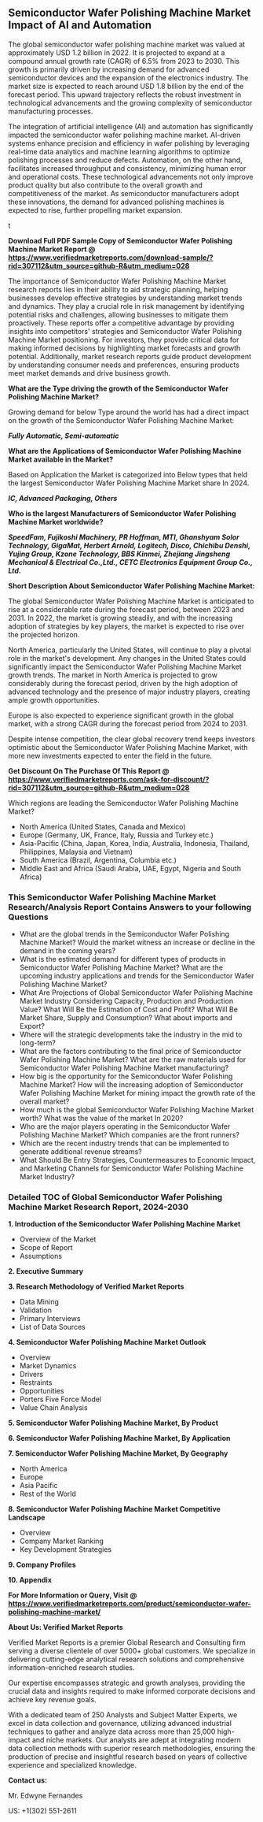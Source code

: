 <h2>Semiconductor Wafer Polishing Machine Market Impact of AI and Automation</h2><p>The global semiconductor wafer polishing machine market was valued at approximately USD 1.2 billion in 2022. It is projected to expand at a compound annual growth rate (CAGR) of 6.5% from 2023 to 2030. This growth is primarily driven by increasing demand for advanced semiconductor devices and the expansion of the electronics industry. The market size is expected to reach around USD 1.8 billion by the end of the forecast period. This upward trajectory reflects the robust investment in technological advancements and the growing complexity of semiconductor manufacturing processes.</p><p>The integration of artificial intelligence (AI) and automation has significantly impacted the semiconductor wafer polishing machine market. AI-driven systems enhance precision and efficiency in wafer polishing by leveraging real-time data analytics and machine learning algorithms to optimize polishing processes and reduce defects. Automation, on the other hand, facilitates increased throughput and consistency, minimizing human error and operational costs. These technological advancements not only improve product quality but also contribute to the overall growth and competitiveness of the market. As semiconductor manufacturers adopt these innovations, the demand for advanced polishing machines is expected to rise, further propelling market expansion.</p>t</p><p id="" class=""><strong>Download Full PDF Sample Copy of Semiconductor Wafer Polishing Machine Market Report @ <a href="https://www.verifiedmarketreports.com/download-sample/?rid=307112&utm_source=github-R&utm_medium=028" target="_blank">https://www.verifiedmarketreports.com/download-sample/?rid=307112&utm_source=github-R&utm_medium=028</a></strong></p><p>The importance of&nbsp;Semiconductor Wafer Polishing Machine Market research reports lies in their ability to aid strategic planning, helping businesses develop effective strategies by understanding market trends and dynamics. They play a crucial role in risk management by identifying potential risks and challenges, allowing businesses to mitigate them proactively. These reports offer a competitive advantage by providing insights into competitors' strategies and Semiconductor Wafer Polishing Machine Market positioning. For investors, they provide critical data for making informed decisions by highlighting market forecasts and growth potential. Additionally, market research reports guide product development by understanding consumer needs and preferences, ensuring products meet market demands and drive business growth.</p><p><strong>What are the&nbsp;Type driving the growth of the Semiconductor Wafer Polishing Machine Market?</strong></p><p id="" class="">Growing demand for below Type around the world has had a direct impact on the growth of the Semiconductor Wafer Polishing Machine Market:</p><em><strong>Fully Automatic, Semi-automatic</strong></em></p><strong>What are the&nbsp;Applications&nbsp;of Semiconductor Wafer Polishing Machine Market available in the Market?</strong></p><p id="" class="">Based on Application the Market is categorized into Below types that held the largest Semiconductor Wafer Polishing Machine Market share In 2024.</p><em><strong>IC, Advanced Packaging, Others</strong></em></p><strong>Who is the largest Manufacturers of Semiconductor Wafer Polishing Machine Market worldwide?</strong></p><p><em><strong>SpeedFam, Fujikoshi Machinery, PR Hoffman, MTI, Ghanshyam Solor Technology, GigaMat, Herbert Arnold, Logitech, Disco, Chichibu Denshi, Yujing Group, Kzone Technology, BBS Kinmei, Zhejiang Jingsheng Mechanical & Electrical Co.,Ltd., CETC Electronics Equipment Group Co., Ltd.</strong></em></p><p id="" class=""><strong>Short Description About Semiconductor Wafer Polishing Machine Market:</strong></p><p>The global Semiconductor Wafer Polishing Machine Market is anticipated to rise at a considerable rate during the forecast period, between 2023 and 2031. In 2022, the market is growing steadily, and with the increasing adoption of strategies by key players, the market is expected to rise over the projected horizon.</p><p>North America, particularly the United States, will continue to play a pivotal role in the market's development. Any changes in the United States could significantly impact the Semiconductor Wafer Polishing Machine Market growth trends. The market in North America is projected to grow considerably during the forecast period, driven by the high adoption of advanced technology and the presence of major industry players, creating ample growth opportunities.</p><p>Europe is also expected to experience significant growth in the global market, with a strong CAGR during the forecast period from 2024 to 2031.</p><p>Despite intense competition, the clear global recovery trend keeps investors optimistic about the Semiconductor Wafer Polishing Machine Market, with more new investments expected to enter the field in the future.</p><p id="" class=""><strong>Get Discount On The Purchase Of This Report @ <a href="https://www.verifiedmarketreports.com/ask-for-discount/?rid=307112&utm_source=github-R&utm_medium=028" target="_blank">https://www.verifiedmarketreports.com/ask-for-discount/?rid=307112&utm_source=github-R&utm_medium=028</a></strong></p>Which regions are leading the Semiconductor Wafer Polishing Machine Market?</p><ul><li>North America (United States, Canada and Mexico)</li><li>Europe (Germany, UK, France, Italy, Russia and Turkey etc.)</li><li>Asia-Pacific (China, Japan, Korea, India, Australia, Indonesia, Thailand, Philippines, Malaysia and Vietnam)</li><li>South America (Brazil, Argentina, Columbia etc.)</li><li>Middle East and Africa (Saudi Arabia, UAE, Egypt, Nigeria and South Africa)</li></ul><h3 id="" class="">This Semiconductor Wafer Polishing Machine Market Research/Analysis Report Contains Answers to your following Questions</h3><ul><li>What are the global trends in the Semiconductor Wafer Polishing Machine Market? Would the market witness an increase or decline in the demand in the coming years?</li><li>What is the estimated demand for different types of products in Semiconductor Wafer Polishing Machine Market? What are the upcoming industry applications and trends for the Semiconductor Wafer Polishing Machine Market?</li><li>What Are Projections of Global Semiconductor Wafer Polishing Machine Market Industry Considering Capacity, Production and Production Value? What Will Be the Estimation of Cost and Profit? What Will Be Market Share, Supply and Consumption? What about imports and Export?</li><li>Where will the strategic developments take the industry in the mid to long-term?</li><li>What are the factors contributing to the final price of Semiconductor Wafer Polishing Machine Market? What are the raw materials used for Semiconductor Wafer Polishing Machine Market manufacturing?</li><li>How big is the opportunity for the Semiconductor Wafer Polishing Machine Market? How will the increasing adoption of Semiconductor Wafer Polishing Machine Market for mining impact the growth rate of the overall market?</li><li>How much is the global Semiconductor Wafer Polishing Machine Market worth? What was the value of the market In 2020?</li><li>Who are the major players operating in the Semiconductor Wafer Polishing Machine Market? Which companies are the front runners?</li><li>Which are the recent industry trends that can be implemented to generate additional revenue streams?</li><li>What Should Be Entry Strategies, Countermeasures to Economic Impact, and Marketing Channels for Semiconductor Wafer Polishing Machine Market Industry?</li></ul><h3 id="" class="">Detailed TOC of Global Semiconductor Wafer Polishing Machine Market Research Report, 2024-2030</h3><p id="" class=""><strong>1. Introduction of the Semiconductor Wafer Polishing Machine Market</strong></p><ul><li>Overview of the Market</li><li>Scope of Report</li><li>Assumptions</li></ul><p id="" class=""><strong>2. Executive Summary</strong></p><p id="" class=""><strong>3. Research Methodology of Verified Market Reports</strong></p><ul><li>Data Mining</li><li>Validation</li><li>Primary Interviews</li><li>List of Data Sources</li></ul><p id="" class=""><strong>4. Semiconductor Wafer Polishing Machine Market Outlook</strong></p><ul><li>Overview</li><li>Market Dynamics</li><li>Drivers</li><li>Restraints</li><li>Opportunities</li><li>Porters Five Force Model</li><li>Value Chain Analysis</li></ul><p id="" class=""><strong>5. Semiconductor Wafer Polishing Machine Market, By Product</strong></p><p id="" class=""><strong>6. Semiconductor Wafer Polishing Machine Market, By Application</strong></p><p id="" class=""><strong>7. Semiconductor Wafer Polishing Machine Market, By Geography</strong></p><ul><li>North America</li><li>Europe</li><li>Asia Pacific</li><li>Rest of the World</li></ul><p id="" class=""><strong>8. Semiconductor Wafer Polishing Machine Market Competitive Landscape</strong></p><ul><li>Overview</li><li>Company Market Ranking</li><li>Key Development Strategies</li></ul><p id="" class=""><strong>9. Company Profiles</strong></p><p id="" class=""><strong>10. Appendix</strong></p><p id="" class=""><strong>For More Information or Query, Visit @ <a href="https://www.verifiedmarketreports.com/product/semiconductor-wafer-polishing-machine-market/" target="_blank">https://www.verifiedmarketreports.com/product/semiconductor-wafer-polishing-machine-market/</a></strong></p><p id="" class=""><strong>About Us: Verified Market Reports</strong></p><p id="" class="">Verified Market Reports is a premier Global Research and Consulting firm serving a diverse clientele of over 5000+ global customers. We specialize in delivering cutting-edge analytical research solutions and comprehensive information-enriched research studies.</p><p id="" class="">Our expertise encompasses strategic and growth analyses, providing the crucial data and insights required to make informed corporate decisions and achieve key revenue goals.</p><p id="" class="">With a dedicated team of 250 Analysts and Subject Matter Experts, we excel in data collection and governance, utilizing advanced industrial techniques to gather and analyze data across more than 25,000 high-impact and niche markets. Our analysts are adept at integrating modern data collection methods with superior research methodologies, ensuring the production of precise and insightful research based on years of collective experience and specialized knowledge.</p><p id="" class=""><strong>Contact us:</strong></p><p id="" class="">Mr. Edwyne Fernandes</p><p id="" class="">US: +1(302) 551-2611</p>